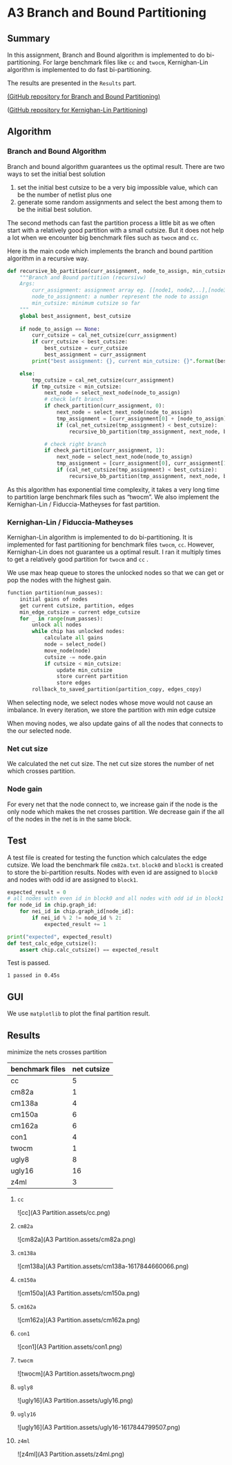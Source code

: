 # A3 Branch and Bound Partitioning

## Summary

In this assignment, Branch and Bound algorithm is implemented to do bi-partitioning. For large benchmark files like `cc` and `twocm`, Kernighan-Lin algorithm is implemented to do fast bi-partitioning.

The results are presented in the `Results` part.

[(GitHub repository for Branch and Bound Partitioning)](https://github.com/TAN-ZIXUAN/CPEN513/tree/main/bb_partition)

([GitHub repository for Kernighan-Lin Partitioning](https://github.com/TAN-ZIXUAN/CPEN513/tree/main/partitioning))

## Algorithm

### Branch and Bound Algorithm

Branch and bound algorithm guarantees us the optimal result. There are two ways to set the initial best solution

1. set the initial best cutsize to be a very big impossible value, which can be the number of netlist plus one
2. generate some random assignments and select the best among them to be the initial best solution.

The second methods can fast the partition process a little bit as we often start with a relatively good partition with a small cutsize. But it does not help a lot when we encounter big benchmark files such as `twocm` and `cc`.

Here is the main code which implements the branch and bound partition algorithm in a recursive way.

```python
def recursive_bb_partition(curr_assignment, node_to_assign, min_cutsize): 
    """Branch and Bound partition (recursivw)
    Args:
        curr_assignment: assignment array eg. [[node1, node2,..],[node3, node4,...]]
        node_to_assignment: a number represent the node to assign
        min_cutsize: minimum cutsize so far
    """
    global best_assignment, best_cutsize
    
    if node_to_assign == None:
        curr_cutsize = cal_net_cutsize(curr_assignment)
        if curr_cutsize < best_cutsize:
            best_cutsize = curr_cutsize
            best_assignment = curr_assignment
        print("best assignment: {}, current min_cutsize: {}".format(best_assignment, min_cutsize))

    else:
        tmp_cutsize = cal_net_cutsize(curr_assignment)
        if tmp_cutsize < min_cutsize:
            next_node = select_next_node(node_to_assign)
            # check left branch
            if check_partition(curr_assignment, 0):
                next_node = select_next_node(node_to_assign)
                tmp_assignment = [curr_assignment[0] + [node_to_assign], curr_assignment[1]] 
                if (cal_net_cutsize(tmp_assignment) < best_cutsize):
                    recursive_bb_partition(tmp_assignment, next_node, best_cutsize)

            # check right branch
            if check_partition(curr_assignment, 1):
                next_node = select_next_node(node_to_assign)
                tmp_assignment = [curr_assignment[0], curr_assignment[1] + [node_to_assign]] 
                if (cal_net_cutsize(tmp_assignment) < best_cutsize):
                    recursive_bb_partition(tmp_assignment, next_node, best_cutsize)
```

As this algorithm has exponential time complexity, it takes a very long time to partition large benchmark files such as “twocm”. We also implement the Kernighan-Lin /  Fiduccia-Matheyses for fast partition.

### Kernighan-Lin /  Fiduccia-Matheyses

Kernighan-Lin algorithm is implemented to do bi-partitioning.  It is implemented for fast partitioning for benchmark files `twocm`, `cc`. However, Kernighan-Lin does not guarantee us a optimal result. I ran it multiply times to get a relatively good partition for `twocm` and `cc` .

We use max heap queue to stores the unlocked nodes so that we can get or pop the nodes with the  highest gain. 

```python
function partition(num_passes):
    initial gains of nodes
    get current cutsize, partition, edges
    min_edge_cutsize = current edge_cutsize
    for _ in range(num_passes):
        unlock all nodes
        while chip has unlocked nodes:
        	calculate all gains
            node = select_node()
            move_node(node)
            cutsize -= node.gain
            if cutsize < min_cutsize:
                update min_cutsize
                store current partition
                store edges
        rollback_to_saved_partition(partition_copy, edges_copy)        
```

When selecting node, we select nodes whose move would not cause an imbalance. In every iteration, we store the partition with min edge cutsize

When moving nodes, we also update gains of all the nodes that connects to the our selected node.

### Net cut size

We calculated the net cut size. The net cut size stores the number of net which crosses partition.

### Node gain

For every net that the node connect to, we increase gain if the node is the only node which makes the net crosses partition. We decrease gain if the all of the nodes in the net is in the same block.


## Test

A test file is created for testing the function which calculates the edge cutsize. We load the benchmark file `cm82a.txt`. `block0` and `block1` is created to store the bi-partition results. Nodes with even id are assigned to `block0` and nodes with odd id are assigned to `block1`.

```python
expected_result = 0
# all nodes with even id in block0 and all nodes with odd id in block1
for node_id in chip.graph_id:
    for nei_id in chip.graph_id[node_id]:
        if nei_id % 2 != node_id % 2:
            expected_result += 1

print("expected", expected_result)
def test_calc_edge_cutsize():
    assert chip.calc_cutsize() == expected_result
```

Test is passed.

`1 passed in 0.45s`

## GUI

We use  `matplotlib` to plot the final partition result.

## Results

minimize the nets crosses partition

| benchmark files | net cutsize |
| --------------- | ------------ |
| cc              | 5         |
| cm82a           | 1           |
| cm138a          | 4          |
| cm150a          | 6          |
| cm162a          | 6         |
| con1            | 4           |
| twocm           | 1           |
| ugly8           | 8          |
| ugly16          | 16         |
| z4ml            | 3          |

1. `cc`

   ![cc](A3 Partition.assets/cc.png)

2. `cm82a`

   ![cm82a](A3 Partition.assets/cm82a.png)

3. `cm138a`

   ![cm138a](A3 Partition.assets/cm138a-1617844660066.png)

4. `cm150a`

   ![cm150a](A3 Partition.assets/cm150a.png)

5. `cm162a`

   ![cm162a](A3 Partition.assets/cm162a.png)

6. `con1`

   ![con1](A3 Partition.assets/con1.png)

7. `twocm`

   ![twocm](A3 Partition.assets/twocm.png)

8. `ugly8`

   ![ugly16](A3 Partition.assets/ugly16.png)

9. `ugly16`

   ![ugly16](A3 Partition.assets/ugly16-1617844799507.png)

10. `z4ml`

    ![z4ml](A3 Partition.assets/z4ml.png)